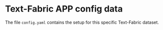 # Text-Fabric APP config data

The file `config.yaml` contains the setup for this specific Text-Fabric dataset.
